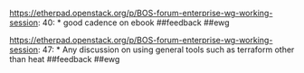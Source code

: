 https://etherpad.openstack.org/p/BOS-forum-enterprise-wg-working-session: 40: * good cadence on ebook ##feedback ##ewg

https://etherpad.openstack.org/p/BOS-forum-enterprise-wg-working-session: 47: * Any discussion on using general tools such as terraform other than heat ##feedback ##ewg

